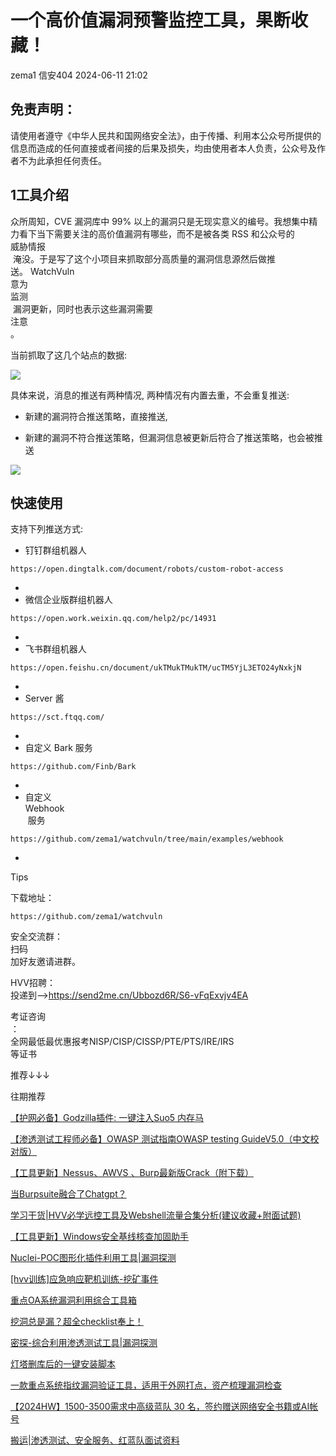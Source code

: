 #  一个高价值漏洞预警监控工具，果断收藏！   
zema1  信安404   2024-06-11 21:02  
  
## 免责声明：  
  
请使用者遵守《中华人民共和国网络安全法》，由于传播、利用本公众号所提供的信息而造成的任何直接或者间接的后果及损失，均由使用者本人负责，公众号及作者不为此承担任何责任。  
## 1工具介绍  
  
  
众所周知，CVE 漏洞库中 99% 以上的漏洞只是无现实意义的编号。我想集中精力看下当下需要关注的高价值漏洞有哪些，而不是被各类 RSS 和公众号的   
威胁情报  
 淹没。于是写了这个小项目来抓取部分高质量的漏洞信息源然后做推送。 WatchVuln  
意为  
监测  
 漏洞更新，同时也表示这些漏洞需要  
注意  
。  
  
当前抓取了这几个站点的数据:  
  
![](https://mmbiz.qpic.cn/sz_mmbiz_jpg/PDVoxXx6RhicS4RhvrudGAN1n6ZAUicHIntaIAxJYxRA1NfBOfwhRIdz1SrcDEnUDXfPPnibuib2JpzYy1EJ87R4KQ/640?wx_fmt=jpeg "")  
  
具体来说，消息的推送有两种情况, 两种情况有内置去重，不会重复推送:  
- 新建的漏洞符合推送策略，直接推送,  
  
- 新建的漏洞不符合推送策略，但漏洞信息被更新后符合了推送策略，也会被推送  
  
![](https://mmbiz.qpic.cn/sz_mmbiz_jpg/PDVoxXx6RhicS4RhvrudGAN1n6ZAUicHInK1VicjqMWSHNe7iaicxq86E78NJEKwsPgWRIP3qZAS2L4KtiaVH4DHd9Nw/640?wx_fmt=jpeg "")  
## 快速使用  
  
支持下列推送方式:  
- 钉钉群组机器人  
```
https://open.dingtalk.com/document/robots/custom-robot-access
```  
  
-   
- 微信企业版群组机器人  
```
https://open.work.weixin.qq.com/help2/pc/14931
```  
  
-   
- 飞书群组机器人  
```
https://open.feishu.cn/document/ukTMukTMukTM/ucTM5YjL3ETO24yNxkjN
```  
  
-   
- Server 酱  
```
https://sct.ftqq.com/
```  
  
-   
- 自定义 Bark 服务  
```
https://github.com/Finb/Bark
```  
  
-   
- 自定义   
Webhook  
 服务  
```
https://github.com/zema1/watchvuln/tree/main/examples/webhook
```  
  
-   
Tips  
  
下载地址：  
  
```
https://github.com/zema1/watchvuln
```  
  
  
  
安全交流群：  
扫码  
加好友邀请进群。  
  
  
  
HVV招聘：  
投递到-->https://send2me.cn/Ubbozd6R/S6-vFqExvjv4EA  
  
考证咨询  
：  
全网最低最优惠报考NISP/CISP/CISSP/PTE/PTS/IRE/IRS  
等证书  
  
推荐↓↓↓  
  
  
往期推荐  
  
[【护网必备】Godzilla插件: 一键注入Suo5 内存马](https://mp.weixin.qq.com/s?__biz=Mzk0NjQ5MTM1MA==&mid=2247490677&idx=1&sn=8664f8bffd5c3f6e8e7778508aa9da06&chksm=c30406ccf4738fdaa9a9808ad33972009bc68f0c1a0a51506eb131b7e3c676512d557085fcdf&scene=21#wechat_redirect)  
  
  
[【渗透测试工程师必备】OWASP 测试指南OWASP testing GuideV5.0（中文校对版）](https://mp.weixin.qq.com/s?__biz=Mzk0NjQ5MTM1MA==&mid=2247490557&idx=1&sn=bba5ee7b8d15994515ba5f99edcadbfb&chksm=c3040144f473885221b7d042d877efc133098083bfcc468f26ff0ab6678ca32a048a178cd4e1&scene=21#wechat_redirect)  
  
  
[【工具更新】Nessus、AWVS 、Burp最新版Crack（附下载）](https://mp.weixin.qq.com/s?__biz=Mzk0NjQ5MTM1MA==&mid=2247490534&idx=1&sn=f619418a43b814f54643d71ab94e2b39&chksm=c304015ff4738849ab22e583aac06dbf259ea2ff92d33af91e05c875dd4fbca3776027c656b2&scene=21#wechat_redirect)  
  
  
[当Burpsuite融合了Chatgpt？](https://mp.weixin.qq.com/s?__biz=Mzk0NjQ5MTM1MA==&mid=2247490414&idx=1&sn=f4217a84ed032edc6aff3b0018678395&chksm=c30401d7f47388c11cb9fe70ee7708e2b5726f93c72fa40a28eb84cf5b5385bf349d73be9aab&scene=21#wechat_redirect)  
  
  
[学习干货|HVV必学远控工具及Webshell流量合集分析(建议收藏+附面试题)](https://mp.weixin.qq.com/s?__biz=Mzk0NjQ5MTM1MA==&mid=2247490414&idx=2&sn=9023913418c10fc582a9760575cf3598&chksm=c30401d7f47388c1556f7c087d5c551c48b9e156790854ee174c935cee234402591e3cddd26d&scene=21#wechat_redirect)  
  
  
[【工具更新】Windows安全基线核查加固助手](https://mp.weixin.qq.com/s?__biz=Mzk0NjQ5MTM1MA==&mid=2247490384&idx=1&sn=744a6b398da9d38ae65bec3a466d9ab7&chksm=c30401e9f47388ff631b511c86825ee4666028f4a53c518ba24c40a33d3ea5dbea7966639ed7&scene=21#wechat_redirect)  
  
  
[Nuclei-POC图形化插件利用工具|漏洞探测](https://mp.weixin.qq.com/s?__biz=Mzk0NjQ5MTM1MA==&mid=2247490367&idx=1&sn=7dcc24916f307cba6dc44b0ded851125&chksm=c3040186f4738890ef021931ef9300b2428c3ece6b1f64675033b44ddc4fa2ab15f4d610e7f4&scene=21#wechat_redirect)  
  
  
[[hvv训练]应急响应靶机训练-挖矿事件](https://mp.weixin.qq.com/s?__biz=Mzk0NjQ5MTM1MA==&mid=2247490367&idx=2&sn=b48ea54f967b8290701fc24abc37efaa&chksm=c3040186f4738890806d34b4389c5da7c663ce11eb29922b3852c634d964be42557b023f0cdc&scene=21#wechat_redirect)  
  
  
[重点OA系统漏洞利用综合工具箱](https://mp.weixin.qq.com/s?__biz=Mzk0NjQ5MTM1MA==&mid=2247490289&idx=1&sn=e483f02057187900daebaf219ad26fff&chksm=c3040048f473895e56b6666b1e14af724c29d1869c8dafedd6c3614fc2f10f4bee5fcb76c133&scene=21#wechat_redirect)  
  
  
[挖洞总是漏？超全checklist奉上！](https://mp.weixin.qq.com/s?__biz=Mzk0NjQ5MTM1MA==&mid=2247490276&idx=1&sn=f7657e9c6454bf4fa40edc817f3a0168&chksm=c304005df473894bac300ff6b841a5cedec4d7b2d6d2bc151fb113c454999840ad68d60c2d92&scene=21#wechat_redirect)  
  
  
[密探-综合利用渗透测试工具|漏洞探测](https://mp.weixin.qq.com/s?__biz=Mzk0NjQ5MTM1MA==&mid=2247490258&idx=1&sn=43e0821c94486f1a5748be5c6816e205&chksm=c304006bf473897d622f55708696e5b5d0621000b2137518f515d55e382f984b77a5e67a6ed6&scene=21#wechat_redirect)  
  
  
[灯塔删库后的一键安装脚本](https://mp.weixin.qq.com/s?__biz=Mzk0NjQ5MTM1MA==&mid=2247490248&idx=1&sn=c586325badaac3c525b0f0e5cc7aae8d&chksm=c3040071f473896754f28bde5bf2b7e738b470dbb350aaac99cc1217f1c16e95e09328afcd9a&scene=21#wechat_redirect)  
  
  
[一款重点系统指纹漏洞验证工具，适用于外网打点，资产梳理漏洞检查](https://mp.weixin.qq.com/s?__biz=Mzk0NjQ5MTM1MA==&mid=2247490066&idx=1&sn=c27b74d0610d36a1219213a83e0916cf&chksm=c30400abf47389bd1678bbe6a360b841d7708fb2da98d7fdb734eabb5192e1f6cdd96cbc2475&scene=21#wechat_redirect)  
  
  
[【2024HW】1500-3500需求中高级蓝队 30 名，签约赠送网络安全书籍或AI帐号](https://mp.weixin.qq.com/s?__biz=Mzk0NjQ5MTM1MA==&mid=2247490053&idx=1&sn=5e3cff95a44914cf854aca864835c931&chksm=c30400bcf47389aa099ce7b005fa2b95da686572301337a13f568b1e1af7679d0dac6ec35bee&scene=21#wechat_redirect)  
  
  
[搬运|渗透测试、安全服务、红蓝队面试资料](https://mp.weixin.qq.com/s?__biz=Mzk0NjQ5MTM1MA==&mid=2247490048&idx=1&sn=b6f85ef1599b32211d4c260a8344d2c6&chksm=c30400b9f47389af1518c112c17563fee2487b4596be7d9da5704468d7c2f3ce211488f54fa2&scene=21#wechat_redirect)  
  
  
  
##   
  

